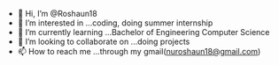 - 👋 Hi, I’m @Roshaun18
- 👀 I’m interested in ...coding, doing summer internship
- 🌱 I’m currently learning ...Bachelor of Engineering Computer Science
- 💞️ I’m looking to collaborate on ...doing projects
- 📫 How to reach me ...through my gmail(nuroshaun18@gmail.com)

<!---
Roshaun18/Roshaun18 is a ✨ special ✨ repository because its `README.md` (this file) appears on your GitHub profile.
You can click the Preview link to take a look at your changes.
--->

